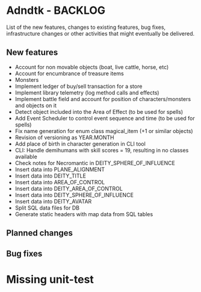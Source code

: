 # Adndtk - BACKLOG
 
List of the new features, changes to existing features, bug fixes, infrastructure changes or other activities that might eventually be delivered.

## New features
* Account for non movable objects (boat, live cattle, horse, etc)
* Account for encumbrance of treasure items
* Monsters
* Implement ledger of buy/sell transaction for a store
* Implement library telemetry (log method calls and effects)
* Implement battle field and account for position of characters/monsters and objects on it
* Detect object included into the Area of Effect (to be used for spells)
* Add Event Scheduler to control event sequence and time (to be used for spells)
* Fix name generation for enum class magical_item (+1 or similar objects)
* Revision of versioning as YEAR.MONTH
* Add place of birth in character generation in CLI tool
* CLI: Handle demihumans with skill scores = 19, resulting in no classes available
* Check notes for Necromantic in DEITY_SPHERE_OF_INFLUENCE
* Insert data into PLANE_ALIGNMENT
* Insert data into DEITY_TITLE
* Insert data into AREA_OF_CONTROL
* Insert data into DEITY_AREA_OF_CONTROL
* Insert data into DEITY_SPHERE_OF_INFLUENCE
* Insert data into DEITY_AVATAR
* Split SQL data files for DB
* Generate static headers with map data from SQL tables

## Planned changes

## Bug fixes

# Missing unit-test
